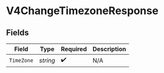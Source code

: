 # V4ChangeTimezoneResponse


## Fields

| Field              | Type               | Required           | Description        |
| ------------------ | ------------------ | ------------------ | ------------------ |
| `TimeZone`         | *string*           | :heavy_check_mark: | N/A                |